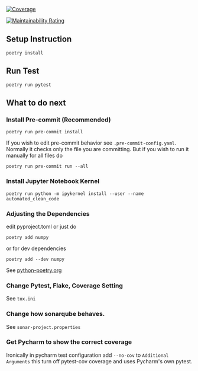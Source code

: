 [![Coverage](https://sonarcloud.io/api/project_badges/measure?project=thanatadcs_automated-clean-code&metric=coverage)](https://sonarcloud.io/summary/new_code?id=thanatadcs_automated-clean-code)

[![Maintainability Rating](https://sonarcloud.io/api/project_badges/measure?project=thanatadcs_automated-clean-code&metric=sqale_rating)](https://sonarcloud.io/summary/new_code?id=thanatadcs_automated-clean-code)
## Setup Instruction
```
poetry install
```

## Run Test
```
poetry run pytest
```

## What to do next

### Install Pre-commit (Recommended)
```
poetry run pre-commit install
```
If you wish to edit pre-commit behavior see ```.pre-commit-config.yaml```.
Normally it checks only the file you are committing. But if you wish to run it manually for all files do
```
poetry run pre-commit run --all
```

### Install Jupyter Notebook Kernel
```
poetry run python -m ipykernel install --user --name automated_clean_code
```

### Adjusting the Dependencies
edit pyproject.toml or just do
```
poetry add numpy
```
or for dev dependencies
```
poetry add --dev numpy
```
See [python-poetry.org](https://python-poetry.org/)

### Change Pytest, Flake, Coverage Setting
See ```tox.ini```

### Change how sonarqube behaves.
See ```sonar-project.properties```

### Get Pycharm to show the correct coverage
Ironically in pycharm test configuration add `--no-cov` to `Additional Arguments` this turn off pytest-cov coverage and uses Pycharm's own pytest.
